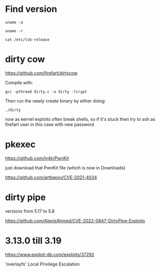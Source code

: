 
# Find version

```
uname -a

uname -r

cat /etc/lsb-release 
```

# dirty cow

https://github.com/firefart/dirtycow

Compile with:

```
gcc -pthread dirty.c -o dirty -lcrypt
```

Then run the newly create binary by either doing:

```
./dirty
```

now as kernel exploits often break shells, so if it's stuck then try to ssh as firefart user in this case with new password


# pkexec

https://github.com/ly4k/PwnKit

just download that PwnKit file (which is now in Downloads)

https://github.com/arthepsy/CVE-2021-4034

# dirty pipe
versions from 5.17 to 5.8

https://github.com/AlexisAhmed/CVE-2022-0847-DirtyPipe-Exploits

# 3.13.0 till 3.19

https://www.exploit-db.com/exploits/37292

'overlayfs' Local Privilege Escalation